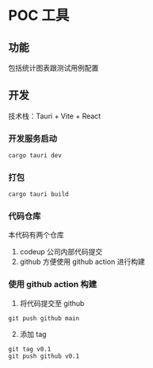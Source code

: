# POC 工具

## 功能

包括统计图表跟测试用例配置

## 开发

技术栈：Tauri + Vite + React

### 开发服务启动

```bash
cargo tauri dev
```

### 打包

```bash
cargo tauri build
```

### 代码仓库

本代码有两个仓库

1. codeup 公司内部代码提交
2. github 方便使用 github action 进行构建

### 使用 github action 构建

1. 将代码提交至 github

```
git push github main
```

2. 添加 tag

```
git tag v0.1
git push github v0.1
```
